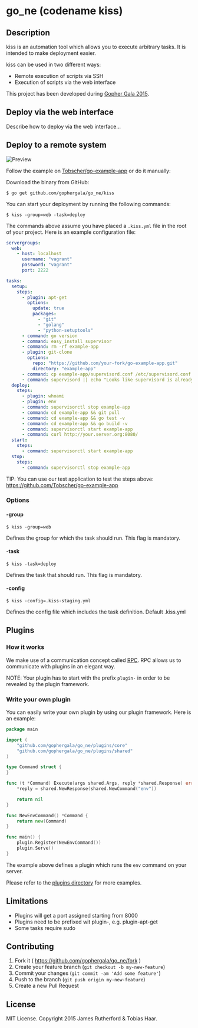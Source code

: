 # go_ne (codename kiss)

## Description

kiss is an automation tool which allows you to execute arbitrary tasks. It is intended
to make deployment easier.

kiss can be used in two different ways:
* Remote execution of scripts via SSH
* Execution of scripts via the web interface

This project has been developed during [Gopher Gala 2015](http://gophergala.com/).

## Deploy via the web interface

Describe how to deploy via the web interface...

## Deploy to a remote system

![Preview](https://i.imgflip.com/gsz38.gif "kiss preview")

Follow the example on [Tobscher/go-example-app](https://github.com/Tobscher/go-example-app#test-deployment-via-kiss) or do it manually:

Download the binary from GitHub:

```
$ go get github.com/gophergala/go_ne/kiss
```

You can start your deployment by running the following commands:

```
$ kiss -group=web -task=deploy
```

The commands above assume you have placed a `.kiss.yml` file in the root of your project. Here is an example
configuration file:

```yaml
servergroups:
  web:
    - host: localhost
      username: "vagrant"
      password: "vagrant"
      port: 2222

tasks:
  setup:
    steps:
      - plugin: apt-get
        options:
          update: true
          packages:
            - "git"
            - "golang"
            - "python-setuptools"
      - command: go version
      - command: easy_install supervisor
      - command: rm -rf example-app
      - plugin: git-clone
        options:
          repo: "https://github.com/your-fork/go-example-app.git"
          directory: "example-app"
      - command: cp example-app/supervisord.conf /etc/supervisord.conf
      - command: supervisord || echo "Looks like supervisord is already running"
  deploy:
    steps:
      - plugin: whoami
      - plugin: env
      - command: supervisorctl stop example-app
      - command: cd example-app && git pull
      - command: cd example-app && go test -v
      - command: cd example-app && go build -v
      - command: supervisorctl start example-app
      - command: curl http://your.server.org:8080/
  start:
    steps:
      - command: supervisorctl start example-app
  stop:
    steps:
      - command: supervisorctl stop example-app
```

TIP: You can use our test application to test the steps above: https://github.com/Tobscher/go-example-app

### Options

#### -group

```
$ kiss -group=web
```

Defines the group for which the task should run. This flag is mandatory.

#### -task

```
$ kiss -task=deploy
```

Defines the task that should run. This flag is mandatory.

#### -config

```
$ kiss -config=.kiss-staging.yml
```

Defines the config file which includes the task definition. Default .kiss.yml

## Plugins

### How it works

We make use of a communication concept called [RPC](http://en.wikipedia.org/wiki/Remote_procedure_call). RPC allows
us to communicate with plugins in an elegant way.

NOTE: Your plugin has to start with the prefix `plugin-` in order to be revealed by the plugin framework.

### Write your own plugin

You can easily write your own plugin by using our plugin framework. Here is an example:

```go
package main

import (
	"github.com/gophergala/go_ne/plugins/core"
	"github.com/gophergala/go_ne/plugins/shared"
)

type Command struct {
}

func (t *Command) Execute(args shared.Args, reply *shared.Response) error {
	*reply = shared.NewResponse(shared.NewCommand("env"))

	return nil
}

func NewEnvCommand() *Command {
	return new(Command)
}

func main() {
	plugin.Register(NewEnvCommand())
	plugin.Serve()
}
```

The example above defines a plugin which runs the `env` command on your server.

Please refer to the [plugins directory](https://github.com/gophergala/go_ne/tree/master/plugins) for more examples.

## Limitations

* Plugins will get a port assigned starting from 8000
* Plugins need to be prefixed wit plugin-, e.g. plugin-apt-get
* Some tasks require sudo

## Contributing

1. Fork it ( https://github.com/gophergala/go_ne/fork )
2. Create your feature branch (`git checkout -b my-new-feature`)
3. Commit your changes (`git commit -am 'Add some feature'`)
4. Push to the branch (`git push origin my-new-feature`)
5. Create a new Pull Request

## License

MIT License. Copyright 2015 James Rutherford & Tobias Haar.
